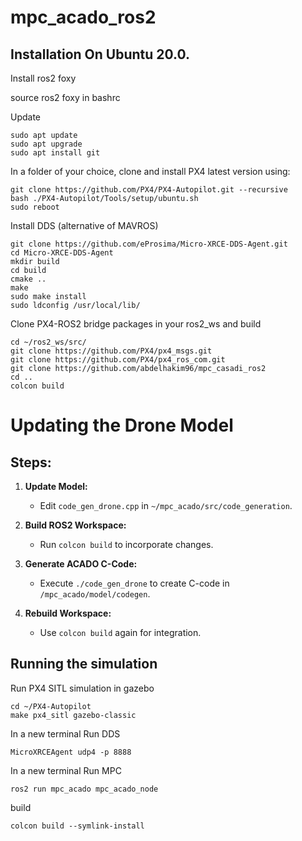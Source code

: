 # mpc_acado_ros2


## Installation On Ubuntu 20.0.


Install ros2 foxy

source ros2 foxy in bashrc

Update
```
sudo apt update
sudo apt upgrade
sudo apt install git
```

In a folder of your choice, clone and install PX4 latest version using:
```
git clone https://github.com/PX4/PX4-Autopilot.git --recursive
bash ./PX4-Autopilot/Tools/setup/ubuntu.sh
sudo reboot
```

Install DDS (alternative of MAVROS)
```
git clone https://github.com/eProsima/Micro-XRCE-DDS-Agent.git
cd Micro-XRCE-DDS-Agent
mkdir build
cd build
cmake ..
make
sudo make install
sudo ldconfig /usr/local/lib/
```

Clone PX4-ROS2 bridge packages in your ros2_ws and build
```
cd ~/ros2_ws/src/
git clone https://github.com/PX4/px4_msgs.git
git clone https://github.com/PX4/px4_ros_com.git
git clone https://github.com/abdelhakim96/mpc_casadi_ros2
cd ..
colcon build
```


# Updating the Drone Model

## Steps:

1. **Update Model:**
    - Edit `code_gen_drone.cpp` in `~/mpc_acado/src/code_generation`.

2. **Build ROS2 Workspace:**
    - Run `colcon build` to incorporate changes.

3. **Generate ACADO C-Code:**
    - Execute `./code_gen_drone` to create C-code in `/mpc_acado/model/codegen`.

4. **Rebuild Workspace:**
    - Use `colcon build` again for integration.




## Running the simulation


Run PX4 SITL simulation in gazebo
```
cd ~/PX4-Autopilot
make px4_sitl gazebo-classic
```

In a new terminal Run DDS
```
MicroXRCEAgent udp4 -p 8888
```

In a new terminal Run MPC
```
ros2 run mpc_acado mpc_acado_node 
```


build
```
colcon build --symlink-install
```
